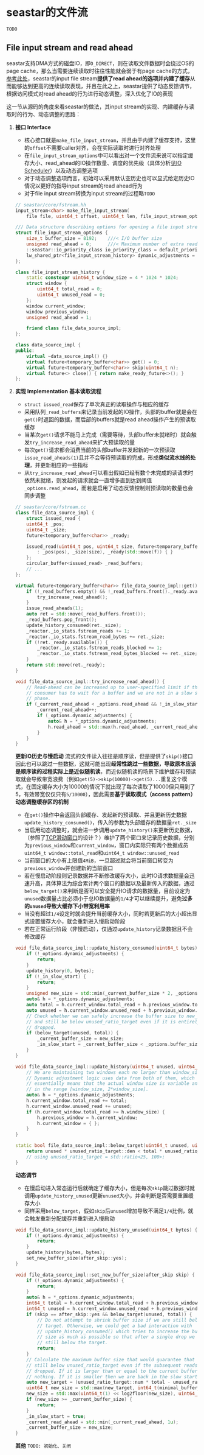 # seastar的文件流

`TODO`

## File input stream and read ahead

seastar支持DMA方式的磁盘IO，即`O_DIRECT`，则在读取文件数据时会绕过OS的page cache，那么当需要连续读取时往往性能就会弱于有page cache的方式，[参考此处](https://github.com/JasonYuchen/notes/blob/master/linux/io_uring.md#modern-storage-is-plenty-fast-it-is-the-apis-that-are-bad)，seastar的input file stream**提供了read ahead的选项并内建了缓存**从而能够达到更高的连续读取表现，并且在此之上，seastar提供了动态反馈调节，根据访问模式对read ahead的行为进行动态调整，深入优化了IO的表现

这一节从源码的角度来看seastar的做法，其input stream的实现、内建缓存与读取时的行为、动态调整的思路：

1. **接口 Interface**
   - 核心接口就是`make_file_input_stream`，并且由于内建了缓存支持，这里的`offset`不需要caller对齐，会在实际读取时进行对齐处理
   - 在`file_input_stream_options`中可以看出对一个文件流来说可以指定缓存大小、read_ahead的IO操作数量、调度的优先级（具体分析[见IO Scheduler](https://github.com/JasonYuchen/notes/blob/master/seastar/Disk_IO_Scheduler.md#%E4%BC%98%E5%85%88%E7%BA%A7-priority-classes-in-scylla)）以及动态调整选项
   - 对于动态调整选项而言，初始可以采用默认空历史也可以显式给定历史IO情况以更好的指导input stream的read ahead行为
   - 对于file input stream转换为input stream的过程略`TODO`

    ```C++
    // seastar/core/fstream.hh
    input_stream<char> make_file_input_stream(
        file file, uint64_t offset, uint64_t len, file_input_stream_options options = {});
    
    /// Data structure describing options for opening a file input stream
    struct file_input_stream_options {
        size_t buffer_size = 8192;    ///< I/O buffer size
        unsigned read_ahead = 0;      ///< Maximum number of extra read-ahead operations
        ::seastar::io_priority_class io_priority_class = default_priority_class();
        lw_shared_ptr<file_input_stream_history> dynamic_adjustments = { }; ///< Input stream history, if null dynamic adjustments are disabled
    };

    class file_input_stream_history {
        static constexpr uint64_t window_size = 4 * 1024 * 1024;
        struct window {
            uint64_t total_read = 0;
            uint64_t unused_read = 0;
        };
        window current_window;
        window previous_window;
        unsigned read_ahead = 1;

        friend class file_data_source_impl;
    };

    class data_source_impl {
    public:
        virtual ~data_source_impl() {}
        virtual future<temporary_buffer<char>> get() = 0;
        virtual future<temporary_buffer<char>> skip(uint64_t n);
        virtual future<> close() { return make_ready_future<>(); }
    };
    ```

2. **实现 Implementation**
   **基本读取流程**
   - `struct issued_read`保存了单次真正的读取操作与相应的缓存
   - 采用队列`_read_buffers`来记录当前发起的IO操作，头部的buffer就是会在`get()`时返回的数据，而后部的buffers就是read ahead操作产生的预读取缓存
   - 当某次`get()`请求不能马上完成（需要等待，头部buffer未就绪时）就会触发`try_increase_read_ahead`来扩大预读取的量
   - 每次`get()`请求都会消费当前的头部buffer并发起新的一次预读取`issue_read_aheads(1)`且并不会等待预读取的完成，形成**类似流水线的处理**，并更新相应的一些指标
   - 从`try_increase_read_ahead`可以看出假如已经有数个未完成的读请求时依然未就绪，则发起的请求就会一直增多直到达到阈值`_options.read_ahead`，而若是启用了动态反馈控制则预读取的数量也会同步调整

    ```C++
    // seastar/core/fstream.cc
    class file_data_source_impl {
        struct issued_read {
        uint64_t _pos;
        uint64_t _size;
        future<temporary_buffer<char>> _ready;

        issued_read(uint64_t pos, uint64_t size, future<temporary_buffer<char>> f)
            : _pos(pos), _size(size), _ready(std::move(f)) { }
        };
        circular_buffer<issued_read> _read_buffers;
        // ...
    };

    virtual future<temporary_buffer<char>> file_data_source_impl::get() override {
        if (!_read_buffers.empty() && !_read_buffers.front()._ready.available()) {
            try_increase_read_ahead();
        }
        issue_read_aheads(1);
        auto ret = std::move(_read_buffers.front());
        _read_buffers.pop_front();
        update_history_consumed(ret._size);
        _reactor._io_stats.fstream_reads += 1;
        _reactor._io_stats.fstream_read_bytes += ret._size;
        if (!ret._ready.available()) {
            _reactor._io_stats.fstream_reads_blocked += 1;
            _reactor._io_stats.fstream_read_bytes_blocked += ret._size;
        }
        return std::move(ret._ready);
    }

    void file_data_source_impl::try_increase_read_ahead() {
        // Read-ahead can be increased up to user-specified limit if the
        // consumer has to wait for a buffer and we are not in a slow start
        // phase.
        if (_current_read_ahead < _options.read_ahead && !_in_slow_start) {
            _current_read_ahead++;
            if (_options.dynamic_adjustments) {
                auto& h = *_options.dynamic_adjustments;
                h.read_ahead = std::max(h.read_ahead, _current_read_ahead);
            }
        }
    }
    ```

    **更新IO历史与慢启动**
    流式的文件读入往往是顺序读，但是提供了`skip()`接口因此也可以跳过一些数据，这就可能出现**经常性跳过一些数据，导致原本应该是顺序读的过程实际上是近似随机读**，而近似随机读的场景下维护缓存和预读取就会导致带宽浪费（例如`get(5)->skip(10000)->get(5)...`重复这个模式，在固定缓存大小为10000的情况下就出现了每次读取了10000但只用到了5，有效带宽仅仅只有`5/10000`），因此需要**基于读取模式（access pattern）动态调整缓存区的机制**

    - 在`get()`操作中会返回头部缓存、发起新的预读取、并且更新历史数据`update_history_consumed()`，传入的参数为头部缓存的数据量`ret._size`
    - 当启用动态调整时，就会进一步调用`update_history()`来更新历史数据，（参照了[TCP滑动窗口](https://github.com/JasonYuchen/notes/blob/master/tcpip1/15.TCP_Flow.md#flow-control-and-window-management)的设计？）维护了两个窗口来记录历史数据，分别为`previous_window`和`current_window`，窗口内实际只有两个数据成员`uint64_t window::total_read`和`uint64_t window::unused_read`
    - 当前窗口的大小有上限值`4MiB`，一旦超过就会将当前窗口转变为`previous_window`并创建新的当前窗口
    - 若在慢启动阶段则记录数据并不断修改缓存大小，此时IO请求数据量会迅速升高，具体算法为综合累计两个窗口的数据以及最新传入的数据，通过`below_target()`来判断是否可以安全提升IO请求的数据量，目前设定为`unused`数据量占比必须小于总IO数据量的`1/4`才可以继续提升，避免**过多的`unused`导致大缓存下小带宽利用率**
    - 当没有超过`1/4`设定时就会提升当前缓存大小，同时若更新后的大小超出显式设置缓存大小，就会重新进入慢启动阶段
    - 若在正常运行阶段（非慢启动），仅通过`update_history`记录数据且不会修改缓存

    ```C++
    void file_data_source_impl::update_history_consumed(uint64_t bytes) {
        if (!_options.dynamic_adjustments) {
            return;
        }
        update_history(0, bytes);
        if (!_in_slow_start) {
            return;
        }
        unsigned new_size = std::min(_current_buffer_size * 2, _options.buffer_size);
        auto& h = *_options.dynamic_adjustments;
        auto total = h.current_window.total_read + h.previous_window.total_read + new_size;
        auto unused = h.current_window.unused_read + h.previous_window.unused_read + new_size;
        // Check whether we can safely increase the buffer size to new_size
        // and still be below unused_ratio_target even if it is entirely
        // dropped.
        if (below_target(unused, total)) {
            _current_buffer_size = new_size;
            _in_slow_start = _current_buffer_size < _options.buffer_size;
        }
    }

    void file_data_source_impl::update_history(uint64_t unused, uint64_t total) {
        // We are maintaining two windows each no larger than window_size.
        // Dynamic adjustment logic uses data from both of them, which
        // essentially means that the actual window size is variable and
        // in the range [window_size, 2*window_size].
        auto& h = *_options.dynamic_adjustments;
        h.current_window.total_read += total;
        h.current_window.unused_read += unused;
        if (h.current_window.total_read >= h.window_size) {
            h.previous_window = h.current_window;
            h.current_window = { };
        }
    }

    static bool file_data_source_impl::below_target(uint64_t unused, uint64_t total) {
        return unused * unused_ratio_target::den < total * unused_ratio_target::num;
        // using unused_ratio_target = std::ratio<25, 100>;
    }
    ```

    **动态调节**
    - 在慢启动进入常态运行后就确定了缓存大小，但是每次`skip`跳过数据时就调用`update_history_unused`更新`unused`大小，并会判断是否需要重置缓存大小
    - 同样采用`below_target`，假如`skip`后`unused`增加导致不满足`1/4`比例，就会触发重新分配缓存并重新进入慢启动

    ```C++
    void file_data_source_impl::update_history_unused(uint64_t bytes) {
        if (!_options.dynamic_adjustments) {
            return;
        }
        update_history(bytes, bytes);
        set_new_buffer_size(after_skip::yes);
    }

    void file_data_source_impl::set_new_buffer_size(after_skip skip) {
        if (!_options.dynamic_adjustments) {
            return;
        }
        auto& h = *_options.dynamic_adjustments;
        int64_t total = h.current_window.total_read + h.previous_window.total_read;
        int64_t unused = h.current_window.unused_read + h.previous_window.unused_read;
        if (skip == after_skip::yes && below_target(unused, total)) {
            // Do not attempt to shrink buffer size if we are still below the
            // target. Otherwise, we could get a bad interaction with
            // update_history_consumed() which tries to increase the buffer
            // size as much as possible so that after a single drop we are
            // still below the target.
            return;
        }
        // Calculate the maximum buffer size that would guarantee that we are
        // still below unused_ratio_target even if the subsequent reads are
        // dropped. If it is larger than or equal to the current buffer size do
        // nothing. If it is smaller then we are back in the slow start phase.
        auto new_target = (unused_ratio_target::num * total - unused_ratio_target::den * unused) / (unused_ratio_target::den - unused_ratio_target::num);
        uint64_t new_size = std::max(new_target, int64_t(minimal_buffer_size()));
        new_size = std::max(uint64_t(1) << log2floor(new_size), uint64_t(minimal_buffer_size()));
        if (new_size >= _current_buffer_size) {
            return;
        }
        _in_slow_start = true;
        _current_read_ahead = std::min(_current_read_ahead, 1u);
        _current_buffer_size = new_size;
    }
    ```

    **其他**
    `TODO: 初始化、关闭`
